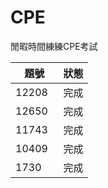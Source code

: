 # CPE
閒暇時間練練CPE考試

    
題號       |  狀態
----------|----------------------------
12208     | 完成
12650     | 完成
11743     | 完成
10409     | 完成
1730      | 完成


